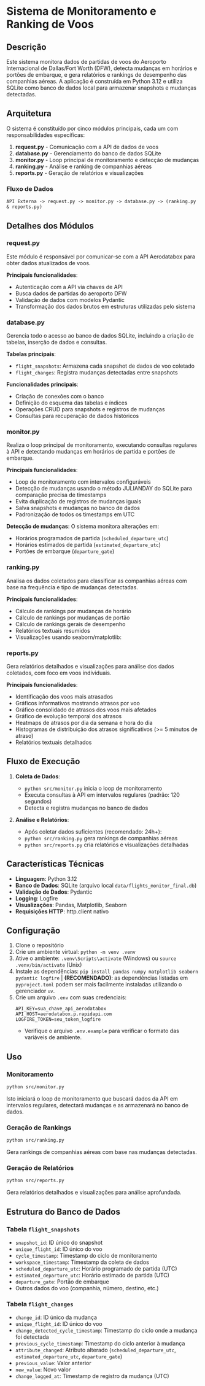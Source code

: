 # Sistema de Monitoramento e Ranking de Voos

## Descrição

Este sistema monitora dados de partidas de voos do Aeroporto Internacional de Dallas/Fort Worth (DFW), detecta mudanças em horários e portões de embarque, e gera relatórios e rankings de desempenho das companhias aéreas. A aplicação é construída em Python 3.12 e utiliza SQLite como banco de dados local para armazenar snapshots e mudanças detectadas.

## Arquitetura

O sistema é constituído por cinco módulos principais, cada um com responsabilidades específicas:

1. **request.py** - Comunicação com a API de dados de voos
2. **database.py** - Gerenciamento do banco de dados SQLite
3. **monitor.py** - Loop principal de monitoramento e detecção de mudanças
4. **ranking.py** - Análise e ranking de companhias aéreas
5. **reports.py** - Geração de relatórios e visualizações

### Fluxo de Dados

```
API Externa -> request.py -> monitor.py -> database.py -> (ranking.py & reports.py)
```

## Detalhes dos Módulos

### request.py

Este módulo é responsável por comunicar-se com a API Aerodatabox para obter dados atualizados de voos.

**Principais funcionalidades**:
- Autenticação com a API via chaves de API
- Busca dados de partidas do aeroporto DFW
- Validação de dados com modelos Pydantic
- Transformação dos dados brutos em estruturas utilizadas pelo sistema

### database.py

Gerencia todo o acesso ao banco de dados SQLite, incluindo a criação de tabelas, inserção de dados e consultas.

**Tabelas principais**:
- `flight_snapshots`: Armazena cada snapshot de dados de voo coletado
- `flight_changes`: Registra mudanças detectadas entre snapshots

**Funcionalidades principais**:
- Criação de conexões com o banco
- Definição do esquema das tabelas e índices
- Operações CRUD para snapshots e registros de mudanças
- Consultas para recuperação de dados históricos

### monitor.py

Realiza o loop principal de monitoramento, executando consultas regulares à API e detectando mudanças em horários de partida e portões de embarque.

**Principais funcionalidades**:
- Loop de monitoramento com intervalos configuráveis
- Detecção de mudanças usando o método JULIANDAY do SQLite para comparação precisa de timestamps
- Evita duplicação de registros de mudanças iguais
- Salva snapshots e mudanças no banco de dados
- Padronização de todos os timestamps em UTC

**Detecção de mudanças**: O sistema monitora alterações em:
- Horários programados de partida (`scheduled_departure_utc`)
- Horários estimados de partida (`estimated_departure_utc`)
- Portões de embarque (`departure_gate`)

### ranking.py

Analisa os dados coletados para classificar as companhias aéreas com base na frequência e tipo de mudanças detectadas.

**Principais funcionalidades**:
- Cálculo de rankings por mudanças de horário
- Cálculo de rankings por mudanças de portão
- Cálculo de rankings gerais de desempenho
- Relatórios textuais resumidos
- Visualizações usando seaborn/matplotlib:


### reports.py

Gera relatórios detalhados e visualizações para análise dos dados coletados, com foco em voos individuais.

**Principais funcionalidades**:
- Identificação dos voos mais atrasados
- Gráficos informativos mostrando atrasos por voo
- Gráfico consolidado de atrasos dos voos mais afetados
- Gráfico de evolução temporal dos atrasos
- Heatmaps de atrasos por dia da semana e hora do dia
- Histogramas de distribuição dos atrasos significativos (>= 5 minutos de atraso)
- Relatórios textuais detalhados

## Fluxo de Execução

1. **Coleta de Dados**:
   - `python src/monitor.py` inicia o loop de monitoramento
   - Executa consultas à API em intervalos regulares (padrão: 120 segundos)
   - Detecta e registra mudanças no banco de dados

2. **Análise e Relatórios**:
   - Após coletar dados suficientes (recomendado: 24h+):
   - `python src/ranking.py` gera rankings de companhias aéreas
   - `python src/reports.py` cria relatórios e visualizações detalhadas

## Características Técnicas

- **Linguagem**: Python 3.12
- **Banco de Dados**: SQLite (arquivo local `data/flights_monitor_final.db`)
- **Validação de Dados**: Pydantic
- **Logging**: Logfire
- **Visualizações**: Pandas, Matplotlib, Seaborn
- **Requisições HTTP**: http.client nativo

## Configuração

1. Clone o repositório
2. Crie um ambiente virtual: `python -m venv .venv`
3. Ative o ambiente: `.venv\Scripts\activate` (Windows) ou `source .venv/bin/activate` (Unix)
4. Instale as dependências: `pip install pandas numpy matplotlib seaborn pydantic logfire` | **(RECOMENDADO)**: as dependências listadas em `pyproject.toml` podem ser mais facilmente instaladas utilizando o gerenciador `uv`.
5. Crie um arquivo `.env` com suas credenciais:
   ```
   API_KEY=sua_chave_api_aerodatabox
   API_HOST=aerodatabox.p.rapidapi.com
   LOGFIRE_TOKEN=seu_token_logfire
   ```
    - Verifique o arquivo `.env.example` para verificar o formato das variáveis de ambiente.
## Uso

### Monitoramento

```bash
python src/monitor.py
```

Isto iniciará o loop de monitoramento que buscará dados da API em intervalos regulares, detectará mudanças e as armazenará no banco de dados.

### Geração de Rankings

```bash
python src/ranking.py
```

Gera rankings de companhias aéreas com base nas mudanças detectadas.

### Geração de Relatórios

```bash
python src/reports.py
```

Gera relatórios detalhados e visualizações para análise aprofundada.

## Estrutura do Banco de Dados

### Tabela `flight_snapshots`

- `snapshot_id`: ID único do snapshot
- `unique_flight_id`: ID único do voo
- `cycle_timestamp`: Timestamp do ciclo de monitoramento
- `workspace_timestamp`: Timestamp da coleta de dados
- `scheduled_departure_utc`: Horário programado de partida (UTC)
- `estimated_departure_utc`: Horário estimado de partida (UTC)
- `departure_gate`: Portão de embarque
- Outros dados do voo (companhia, número, destino, etc.)

### Tabela `flight_changes`

- `change_id`: ID único da mudança
- `unique_flight_id`: ID único do voo
- `change_detected_cycle_timestamp`: Timestamp do ciclo onde a mudança foi detectada
- `previous_cycle_timestamp`: Timestamp do ciclo anterior à mudança
- `attribute_changed`: Atributo alterado (`scheduled_departure_utc`, `estimated_departure_utc`, `departure_gate`)
- `previous_value`: Valor anterior
- `new_value`: Novo valor
- `change_logged_at`: Timestamp de registro da mudança (UTC)